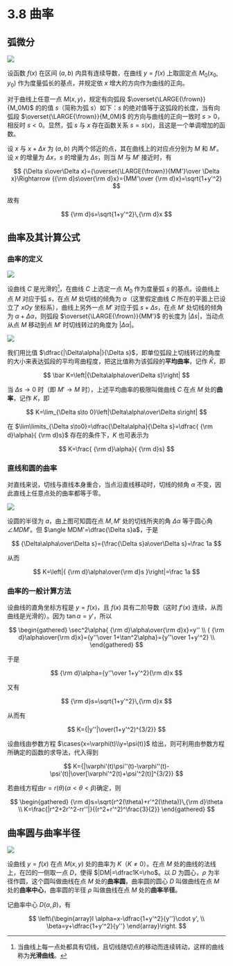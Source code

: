 # 3.8 曲率

## 弧微分

![](./images/arcdiff.svg)

设函数 $f(x)$ 在区间 $(a,b)$ 内具有连续导数，在曲线 $y=f(x)$ 上取固定点 $M_0(x_0,y_0)$ 作为度量弧长的基点，并规定依 $x$ 增大的方向作为曲线的正向。

对于曲线上任意一点 $M(x,y)$，规定有向弧段 $\overset{\LARGE{\frown}}{M_0M}$ 的的值 $s$（简称为弧 $s$）如下：$s$ 的绝对值等于这弧段的长度，当有向弧段 $\overset{\LARGE{\frown}}{M_0M}$ 的方向与曲线的正向一致时 $s>0$，相反时 $s<0$。显然，弧 $s$ 与 $x$ 存在函数关系 $s=s(x)$，且这是一个单调增加的函数。

设 $x$ 与 $x+\Delta x$ 为 $(a,b)$ 内两个邻近的点，其在曲线上的对应点分别为 $M$ 和 $M'$。设 $x$ 的增量为 $\Delta x$，$s$ 的增量为 $\Delta s$，则当 $M$ 与 $M'$ 接近时，有

$$
{\Delta s\over\Delta x}={\overset{\LARGE{\frown}}{MM'}\over \Delta x}\Rightarrow {{\rm d}s\over{\rm d}x}={MM'\over {\rm d}x}=\sqrt{1+y'^2}
$$

故有

$$
{\rm d}s=\sqrt{1+y'^2}\,{\rm d}x
$$

## 曲率及其计算公式

### 曲率的定义

![](./images/curve-angle.svg)

设曲线 $C$ 是光滑的[^1]，在曲线 $C$ 上选定一点 $M_0$ 作为度量弧 $s$ 的基点。设曲线上点 $M$ 对应于弧 $s$，在点 $M$ 处切线的倾角为 $\alpha$（这里假定曲线 $C$ 所在的平面上已设立了 $xOy$ 坐标系），曲线上另外一点 $M'$ 对应于弧 $s+\Delta s$，在点 $M'$ 处切线的倾角为 $\alpha+\Delta\alpha$，则弧段 $\overset{\LARGE{\frown}}{MM'}$ 的长度为 $|\Delta s|$，当动点从点 $M$ 移动到点 $M'$ 时切线转过的角度为 $|\Delta\alpha|$。

![](./images/curvature.svg)

我们用比值 $\dfrac{|\Delta\alpha|}{\Delta s}$，即单位弧段上切线转过的角度的大小来表达弧段的平均弯曲程度，把这比值称为该弧段的**平均曲率**，记作 $\bar K$，即

$$
\bar K=\left|{\Delta\alpha\over\Delta s}\right|
$$

当 $\Delta s\to0$ 时（即 $M'\to M$ 时），上述平均曲率的极限叫做曲线 $C$ 在点 $M$ 处的**曲率**，记作 $K$，即

$$
K=\lim_{\Delta s\to 0}\left|\Delta\alpha\over\Delta s\right|
$$

在 $\lim\limits_{\Delta s\to0}=\dfrac{\Delta\alpha}{\Delta s}=\dfrac{ {\rm d}\alpha}{ {\rm d}s}$ 存在的条件下，$K$ 也可表示为

$$
K=\frac{ {\rm d}\alpha}{ {\rm d}s}
$$

### 直线和圆的曲率

对直线来说，切线与直线本身重合，当点沿直线移动时，切线的倾角 $\alpha$ 不变，因此直线上任意点处的曲率都等于零。

![](./images/circle.svg)

设圆的半径为 $a$，由上图可知圆在点 $M,M'$ 处的切线所夹的角 $\Delta\alpha$ 等于圆心角 $\angle MDM'$。但 $\angle MDM'=\dfrac{\Delta s}a$，于是

$$
{\Delta\alpha\over\Delta s}={\frac{\Delta s}a\over\Delta s}=\frac 1a
$$

从而

$$
K=\left|{ {\rm d}\alpha\over{\rm d}s }\right|=\frac 1a
$$

### 曲率的一般计算方法

设曲线的直角坐标方程是 $y=f(x)$，且 $f(x)$ 具有二阶导数（这时 $f'(x)$ 连续，从而曲线是光滑的）。因为 $\tan \alpha=y'$，所以

$$
\begin{gathered}
\sec^2\alpha{ {\rm d}\alpha\over{\rm d}x}=y'' \\
{ {\rm d}\alpha\over{\rm d}x}={y''\over 1+\tan^2\alpha}={y''\over 1+y'^2} \\
\end{gathered}
$$

于是

$$
{\rm d}\alpha={y''\over 1+y'^2}{\rm d}x
$$

又有

$$
{\rm d}s=\sqrt{1+y'^2}\,{\rm d}x
$$

从而有

$$
K={|y''|\over(1+y'^2)^{3/2}}
$$

设曲线由参数方程 $\cases{x=\varphi(t)\\y=\psi(t)}$ 给出，则可利用由参数方程所确定的函数的求导法，代入得到

$$
K={|\varphi'(t)\psi''(t)-\varphi''(t)-\psi'(t)|\over[\varphi'^2(t)+\psi'^2(t)]^{3/2}}
$$

若曲线方程由$r=r(\theta)(\alpha<\theta<\beta)$确定，则

$$
\begin{gathered}
{\rm d}s=\sqrt{r^2(\theta)+r'^2(\theta)}\,{\rm d}\theta \\
K=\frac{|r^2+2r'^2-rr''|}{(r^2+r'^2)^\frac{3}{2}}
\end{gathered}
$$

## 曲率圆与曲率半径

![](./images/circle-of-curvature.svg)

设曲线 $y=f(x)$ 在点 $M(x,y)$ 处的曲率为 $K$（$K\ne 0$）。在点 $M$ 处的曲线的法线上，在凹的一侧取一点 $D$，使得 $|DM|=\dfrac1K=\rho$。以 $D$ 为圆心，$\rho$ 为半径作圆，这个圆叫做曲线在点 $M$ 处的**曲率圆**，曲率圆的圆心 $D$ 叫做曲线在点 $M$ 处的**曲率中心**，曲率圆的半径 $\rho$ 叫做曲线在点 $M$ 处的**曲率半径**。

记曲率中心 $D(\alpha,\beta)$，有

$$
\left\{\begin{array}l
  \alpha=x-\dfrac{1+y'^2}{y''}\cdot y', \\
  \beta=y+\dfrac{1+y'^2}{y''}
\end{array}\right.
$$

[^1]: 当曲线上每一点处都具有切线，且切线随切点的移动而连续转动，这样的曲线称为**光滑曲线**。
